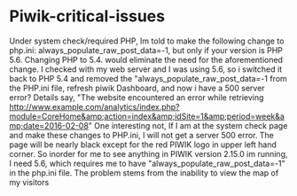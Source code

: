# Piwik-critical-issues
Under system check/required PHP, Im told to make the following change to php.ini: always_populate_raw_post_data=-1, but only if your version is PHP 5.6. Changing PHP to 5.4. would eliminate the need for the aforementioned change. I checked with my web server and I was using 5.6, so i switched it back to PHP 5.4 and removed the "always_populate_raw_post_data=-1 from the PHP.ini file, refresh piwik Dashboard, and now i have a 500 server error? Details say, "The website encountered an error while retrieving http://www.example.com/analytics/index.php?module=CoreHome&amp;action=index&amp;idSite=1&amp;period=week&amp;date=2016-02-08" One interesting not,  If I am at the system check page and make these changes to PHP.ini, I will not get a server 500 error. The page will be nearly black except for the red PIWIK logo in upper left hand corner. So inorder for me to see anything in PIWIK version 2.15.0 im running, I need 5.6, which requires me to have "always_populate_raw_post_data=-1" in the php.ini file. The problem stems from the inability to view the map of my visitors
